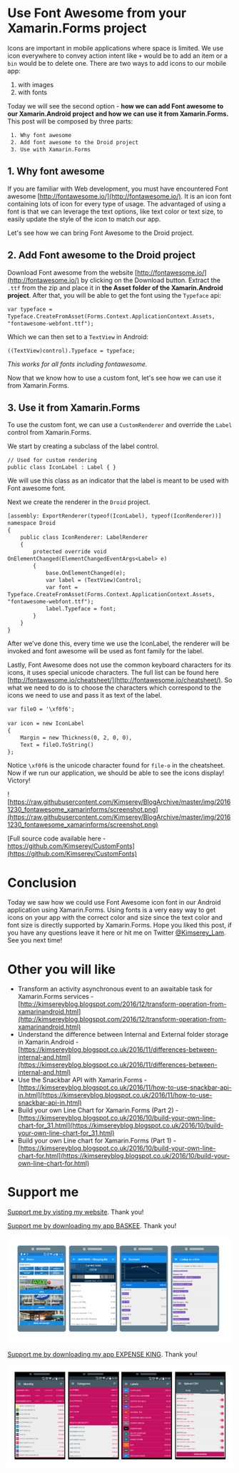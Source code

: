 # Use Font Awesome from your Xamarin.Forms project

Icons are important in mobile applications where space is limited.
We use icon everywhere to convey action intent like `+` would be to add an item or a `bin` would be to delete one.
There are two ways to add icons to our mobile app:
1. with images
2. with fonts

Today we will see the second option - __how we can add Font awesome to our Xamarin.Android project and how we can use it from Xamarin.Forms.__
This post will be composed by three parts:
```
 1. Why font awesome
 2. Add font awesome to the Droid project
 3. Use with Xamarin.Forms
```

## 1. Why font awesome

If you are familiar with Web development, you must have encountered Font awesome [http://fontawesome.io/](http://fontawesome.io/).
It is an icon font containing lots of icon for every type of usage. 
The advantaged of using a font is that we can leverage the text options, like text color or text size, to easily update the style of the icon to match our app.

Let's see how we can bring Font Awesome to the Droid project.

## 2. Add Font awesome to the Droid project

Download Font awesome from the website [http://fontawesome.io/](http://fontawesome.io/) by clicking on the Download button.
Extract the `.ttf` from the zip and place it in __the Asset folder of the Xamarin.Android project__.
After that, you will be able to get the font using the `Typeface` api:

```
var typeface = Typeface.CreateFromAsset(Forms.Context.ApplicationContext.Assets, "fontawesome-webfont.ttf");
```

Which we can then set to a `TextView` in Android:

```
((TextView)control).Typeface = typeface;
```

_This works for all fonts including fontawesome._

Now that we know how to use a custom font, let's see how we can use it from Xamarin.Forms.

## 3. Use it from Xamarin.Forms

To use the custom font, we can use a `CustomRenderer` and override the `Label` control from Xamarin.Forms.

We start by creating a subclass of the label control.

```
// Used for custom rendering
public class IconLabel : Label { }
```

We will use this class as an indicator that the label is meant to be used with Font awesome font.

Next we create the renderer in the `Droid` project.

```
[assembly: ExportRenderer(typeof(IconLabel), typeof(IconRenderer))]
namespace Droid
{
	public class IconRenderer: LabelRenderer
	{
		protected override void OnElementChanged(ElementChangedEventArgs<Label> e)
		{
			base.OnElementChanged(e);
			var label = (TextView)Control;
			var font = Typeface.CreateFromAsset(Forms.Context.ApplicationContext.Assets, "fontawesome-webfont.ttf");
			label.Typeface = font;
		}
	}
}
```

After we've done this, every time we use the IconLabel, the renderer will be invoked and font awesome will be used as font family for the label.

Lastly, Font Awesome does not use the common keyboard characters for its icons, it uses special unicode characters.
The full list can be found here [http://fontawesome.io/cheatsheet/](http://fontawesome.io/cheatsheet/). 
So what we need to do is to choose the characters which correspond to the icons we need to use and pass it as text of the label.

```
var fileO = '\xf0f6';

var icon = new IconLabel
{
    Margin = new Thickness(0, 2, 0, 0),
    Text = fileO.ToString()
};
```

Notice `\xf0f6` is the unicode character found for `file-o` in the cheatsheet.
Now if we run our application, we should be able to see the icons display! Victory!

![https://raw.githubusercontent.com/Kimserey/BlogArchive/master/img/20161230_fontawesome_xamarinforms/screenshot.png](https://raw.githubusercontent.com/Kimserey/BlogArchive/master/img/20161230_fontawesome_xamarinforms/screenshot.png)

[Full source code available here - https://github.com/Kimserey/CustomFonts](https://github.com/Kimserey/CustomFonts)

# Conclusion

Today we saw how we could use Font Awesome icon font in our Android application using Xamarin.Forms. Using fonts is a very easy way to get icons on your app with the correct color and size since the text color and font size is directly supported by Xamarin.Forms. Hope you liked this post, if you have any questions leave it here or hit me on Twitter [@Kimserey_Lam](https://twitter.com/Kimserey_Lam). See you next time!

# Other you will like

- Transform an activity asynchronous event to an awaitable task for Xamarin.Forms services - [http://kimsereyblog.blogspot.com/2016/12/transform-operation-from-xamarinandroid.html](http://kimsereyblog.blogspot.com/2016/12/transform-operation-from-xamarinandroid.html)
- Understand the difference between Internal and External folder storage in Xamarin.Android - [https://kimsereyblog.blogspot.co.uk/2016/11/differences-between-internal-and.html](https://kimsereyblog.blogspot.co.uk/2016/11/differences-between-internal-and.html)
- Use the Snackbar API with Xamarin.Forms - [https://kimsereyblog.blogspot.co.uk/2016/11/how-to-use-snackbar-api-in.html](https://kimsereyblog.blogspot.co.uk/2016/11/how-to-use-snackbar-api-in.html)
- Build your own Line Chart for Xamarin.Forms (Part 2) - [https://kimsereyblog.blogspot.co.uk/2016/10/build-your-own-line-chart-for_31.html](https://kimsereyblog.blogspot.co.uk/2016/10/build-your-own-line-chart-for_31.html)
- Build your own Line chart for Xamarin.Forms (Part 1) - [https://kimsereyblog.blogspot.co.uk/2016/10/build-your-own-line-chart-for.html](https://kimsereyblog.blogspot.co.uk/2016/10/build-your-own-line-chart-for.html)

# Support me
[Support me by visting my website](https://www.kimsereylam.com). Thank you!

[Support me by downloading my app BASKEE](https://www.kimsereylam.com/baskee). Thank you!

![baskee](https://raw.githubusercontent.com/Kimserey/kimserey.github.io/master/img/readme/baskee_screenshots.png)

[Support me by downloading my app EXPENSE KING](https://www.kimsereylam.com/expenseking). Thank you!

![expense king](https://raw.githubusercontent.com/Kimserey/kimserey.github.io/master/img/readme/expenseking_screenshots.png)
